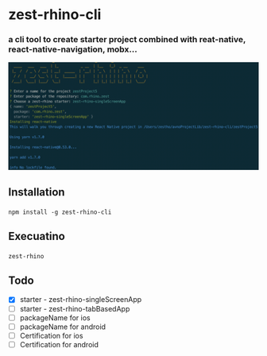 # zest-rhino-cli  

### a cli tool to create starter project combined with reat-native, react-native-navigation, mobx...  

![zest-rhino-cli-banner](./img/zest-rhino-cli-banner.png)
  
## Installation  
`npm install -g zest-rhino-cli`  

## Execuatino  
`zest-rhino`  

## Todo  
- [x] starter - zest-rhino-singleScreenApp
- [ ] starter - zest-rhino-tabBasedApp
- [ ] packageName for ios
- [ ] packageName for android
- [ ] Certification for ios
- [ ] Certification for android  